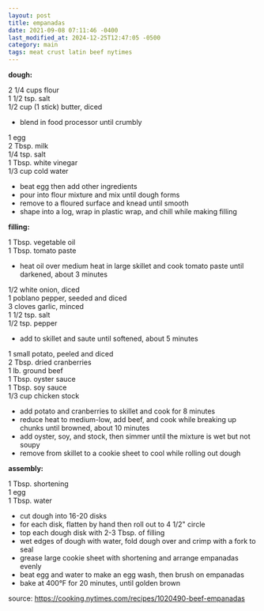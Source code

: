 ```yaml
---
layout: post
title: empanadas
date: 2021-09-08 07:11:46 -0400
last_modified_at: 2024-12-25T12:47:05 -0500
category: main
tags: meat crust latin beef nytimes
---
```


**dough:**

2 1/4 cups flour  
1 1/2 tsp. salt  
1/2 cup (1 stick) butter, diced  
* blend in food processor until crumbly

1 egg  
2 Tbsp. milk  
1/4 tsp. salt  
1 Tbsp. white vinegar  
1/3 cup cold water  
* beat egg then add other ingredients
* pour into flour mixture and mix until dough forms
* remove to a floured surface and knead until smooth
* shape into a log, wrap in plastic wrap, and chill while making filling

**filling:**

1 Tbsp. vegetable oil  
1 Tbsp. tomato paste  
* heat oil over medium heat in large skillet and cook tomato paste until darkened,
  about 3 minutes

1/2 white onion, diced  
1 poblano pepper, seeded and diced  
3 cloves garlic, minced  
1 1/2 tsp. salt  
1/2 tsp. pepper  
* add to skillet and saute until softened, about 5 minutes

1 small potato, peeled and diced  
2 Tbsp. dried cranberries  
1 lb. ground beef  
1 Tbsp. oyster sauce  
1 Tbsp. soy sauce  
1/3 cup chicken stock  
* add potato and cranberries to skillet and cook for 8 minutes
* reduce heat to medium-low, add beef, and cook while breaking up chunks until
  browned, about 10 minutes
* add oyster, soy, and stock, then simmer until the mixture is wet but not soupy
* remove from skillet to a cookie sheet to cool while rolling out dough

**assembly:**

1 Tbsp. shortening  
1 egg  
1 Tbsp. water  
* cut dough into 16-20 disks
* for each disk, flatten by hand then roll out to 4 1/2" circle
* top each dough disk with 2-3 Tbsp. of filling
* wet edges of dough with water, fold dough over and crimp with a fork to seal
* grease large cookie sheet with shortening and arrange empanadas evenly
* beat egg and water to make an egg wash, then brush on empanadas
* bake at 400°F for 20 minutes, until golden brown

source: <https://cooking.nytimes.com/recipes/1020490-beef-empanadas>
